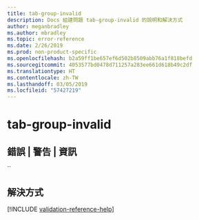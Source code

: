 ```yaml
---
title: tab-group-invalid
description: Docs 組建問題 tab-group-invalid 的說明和解決方式
author: meganbradley
ms.author: mbradley
ms.topic: error-reference
ms.date: 2/26/2019
ms.prod: non-product-specific
ms.openlocfilehash: b2a59ff1be657ef6d502b8509abb76a1f818befd
ms.sourcegitcommit: 4053577bd0478d711257a283ee661d618b49c2df
ms.translationtype: HT
ms.contentlocale: zh-TW
ms.lasthandoff: 03/05/2019
ms.locfileid: "57427219"
---
```

# <a name="tab-group-invalid"></a>tab-group-invalid

## <a name="error--warning--info"></a>錯誤 | 警告 | 資訊

``

## <a name="resolution"></a>解決方式

<!--make sure to add this file to your includes folder and verify the path-->
[!INCLUDE [validation-reference-help](includes/validation-reference-help.md)]

